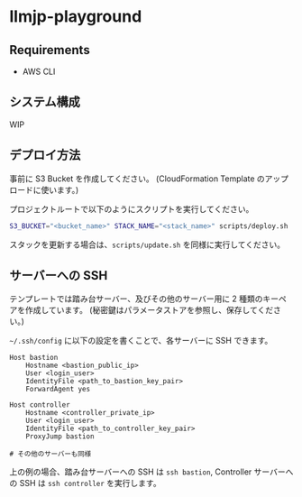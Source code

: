 # llmjp-playground
## Requirements
- AWS CLI

## システム構成
WIP

## デプロイ方法
事前に S3 Bucket を作成してください。
(CloudFormation Template のアップロードに使います。)

プロジェクトルートで以下のようにスクリプトを実行してください。
```bash
S3_BUCKET="<bucket_name>" STACK_NAME="<stack_name>" scripts/deploy.sh
```

スタックを更新する場合は、`scripts/update.sh` を同様に実行してください。

## サーバーへの SSH
テンプレートでは踏み台サーバー、及びその他のサーバー用に 2 種類のキーペアを作成しています。
(秘密鍵はパラメータストアを参照し、保存してください。)

`~/.ssh/config` に以下の設定を書くことで、各サーバーに SSH できます。
```
Host bastion
    Hostname <bastion_public_ip>
    User <login_user>
    IdentityFile <path_to_bastion_key_pair>
    ForwardAgent yes
    
Host controller
    Hostname <controller_private_ip>
    User <login_user>
    IdentityFile <path_to_controller_key_pair>
    ProxyJump bastion
    
# その他のサーバーも同様
```

上の例の場合、踏み台サーバーへの SSH は `ssh bastion`, Controller サーバーへの SSH は `ssh controller` を実行します。